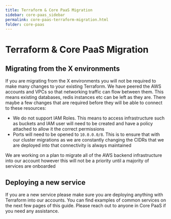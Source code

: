 ```yaml
---
title: Terraform & Core PaaS Migration
sidebar: core-paas_sidebar
permalink: core-paas-terraform-migration.html
folder: core-paas
---
```

# Terraform & Core PaaS Migration

## Migrating from the X environments
If you are migrating from the X environments you will not be required to make many changes to your existing Terraform. We have peered the AWS accounts and VPCs so that networking traffic can flow between them. This means existing databases, redis instances etc can be left as they are. There maybe a few changes that are required before they will be able to connect to these resources:

* We do not support IAM Roles. This means to access infrastructure such as buckets and IAM user will need to be created and have a policy attached to allow it the correct permissions
* Ports will need to be opened to `10.0.0.0/8`. This is to ensure that with our cluster migrations as we are constantly changing the CIDRs that we are deployed into that connectivity is always maintained

We are working on a plan to migrate all of the AWS backend infrastructure into our account however this will not be a priority until a majority of services are onboarded

## Deploying a new service
If you are a new service please make sure you are deploying anything with Terraform into our accounts. You can find examples of common services on the next few pages of this guide. Please reach out to anyone in Core PaaS if you need any assistance. 
